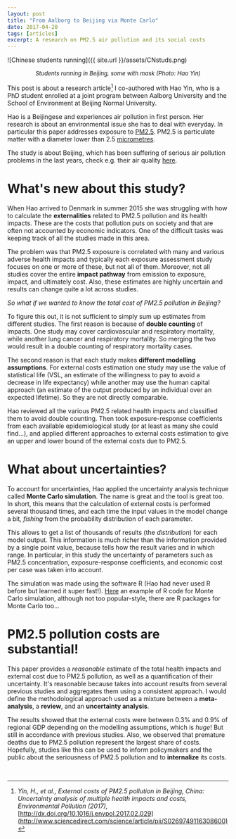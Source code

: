 ```yaml
---
layout: post
title: "From Aalborg to Beijing via Monte Carlo"
date: 2017-04-20
tags: [articles]
excerpt: A research on PM2.5 air pollution and its social costs
---
```


![Chinese students running]({{ site.url }}/assets/CNstuds.png)
<center><i><font size="2"> Students running in Beijing, some with mask (Photo: Hao Yin)</font></i></center>


This post is about a research article[^1] I co-authored with Hao Yin, who is a PhD student enrolled at a joint program between Aalborg University and the School of Environment at Beijing Normal University.

Hao is a Beijingese and experiences air pollution in first person. Her research is about an environmental issue she has to deal with everyday.
In particular this paper addresses exposure to [PM2.5](https://en.wikipedia.org/wiki/Particulates). PM2.5 is particulate matter with a diameter lower than 2.5 [micrometres](https://en.wikipedia.org/wiki/Micrometre).

The study is about Beijing, which has been suffering of serious air pollution problems in the last years, check e.g. their air quality [here](http://aqicn.org/city/beijing/).

# What's new about this study?

When Hao arrived to Denmark in summer 2015 she was struggling with how to calculate the __externalities__ related to PM2.5 pollution and its health impacts. These are the costs that pollution puts on society and that are often not accounted by economic indicators. One of the difficult tasks was keeping track of all the studies made in this area.

The problem was that PM2.5 exposure is correlated with many and various adverse health impacts and typically each exposure assessment study focuses on one or more of these, but not all of them. Moreover, not all studies cover the entire __impact pathway__ from emission to exposure, impact, and ultimately cost. Also, these estimates are highly uncertain and results can change quite a lot across studies.

_So what if we wanted to know the total cost of PM2.5 pollution in Beijing?_

To figure this out, it is not sufficient to simply sum up estimates from different studies. The first reason is because of __double counting__ of impacts. One study may cover cardiovascular and respiratory mortality, while another lung cancer and respiratory mortality. So merging the two would result in a double counting of respiratory mortality cases.

The second reason is that each study makes __different modelling assumptions__. For external costs estimation one study may use the value of statistical life (VSL, an estimate of the willingness to pay to avoid a decrease in life expectancy) while another may use the human capital approach (an estimate of the output produced by an individual over an expected lifetime). So they are not directly comparable.

Hao reviewed all the various PM2.5 related health impacts and classified them to avoid double counting. Then took exposure-response coefficients from each available epidemiological study (or at least as many she could find...), and applied different approaches to external costs estimation to give an upper and lower bound of the external costs due to PM2.5.

# What about uncertainties?

To account for uncertainties, Hao applied the uncertainty analysis technique called __Monte Carlo simulation__. The name is great and the tool is great too. In short, this means that the calculation of external costs is performed several thousand times, and each time the input values in the model change a bit, _fishing_ from the probability distribution of each parameter.

This allows to get a list of thousands of results (the _distribution_) for each model output. This information is much richer than the information provided by a single point value, because tells how the result varies and in which range. In particular, in this study the uncertainty of parameters such as PM2.5 concentration, exposure-response coefficients, and economic cost per case was taken into account.

The simulation was made using the software R (Hao had never used R before but learned it super fast!). [Here](https://www.r-bloggers.com/probability-and-monte-carlo-methods/) an example of R code for Monte Carlo simulation, although not too popular-style, there are R packages for Monte Carlo too...

# PM2.5 pollution costs are substantial!

This paper provides a _reasonable_ estimate of the total health impacts and external cost due to PM2.5 pollution, as well as a quantification of their uncertainty. It's reasonable because takes into account results from several previous studies and aggregates them using a consistent approach. I would define the methodological approach used as a mixture between a __meta-analysis__, a __review__, and an __uncertainty analysis__.

The results showed that the external costs were between 0.3% and 0.9% of regional GDP depending on the modelling assumptions, which is _huge_! But still in accordance with previous studies. Also, we observed that premature deaths due to PM2.5 pollution represent the largest share of costs. Hopefully, studies like this can be used to inform policymakers and the public about the seriousness of PM2.5 pollution and to __internalize__ its costs.


&nbsp;

[^1]: _Yin, H., et al., External costs of PM2.5 pollution in Beijing, China: Uncertainty analysis of multiple health impacts and costs, Environmental Pollution (2017),_ [http://dx.doi.org/10.1016/j.envpol.2017.02.029](http://www.sciencedirect.com/science/article/pii/S0269749116308600)
